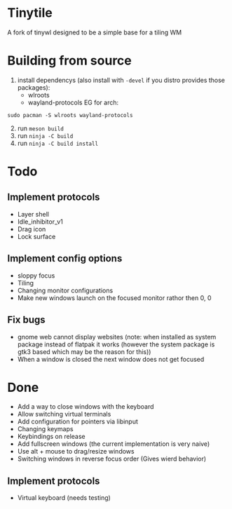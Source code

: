 # Tinytile
A fork of tinywl designed to be a simple base for a tiling WM

# Building from source
1. install dependencys (also install with `-devel` if you distro provides those packages):
	- wlroots
	- wayland-protocols
   EG for arch:
```
sudo pacman -S wlroots wayland-protocols
```
2. run `meson build`
3. run `ninja -C build`
4. run `ninja -C build install`

# Todo
## Implement protocols
 - Layer shell
 - Idle_inhibitor_v1
 - Drag icon
 - Lock surface
## Implement config options
 - sloppy focus
 - Tiling
 - Changing monitor configurations
 - Make new windows launch on the focused monitor rathor then 0, 0
## Fix bugs
 - gnome web cannot display websites (note: when installed as system package instead of flatpak it works (however the system package is gtk3 based which may be the reason for this))
 - When a window is closed the next window does not get focused
# Done
 - Add a way to close windows with the keyboard
 - Allow switching virtual terminals
 - Add configuration for pointers via libinput
 - Changing keymaps
 - Keybindings on release
 - Add fullscreen windows (the current implementation is very naive)
 - Use alt + mouse to drag/resize windows
 - Switching windows in reverse focus order (Gives wierd behavior)
## Implement protocols
 - Virtual keyboard (needs testing)
